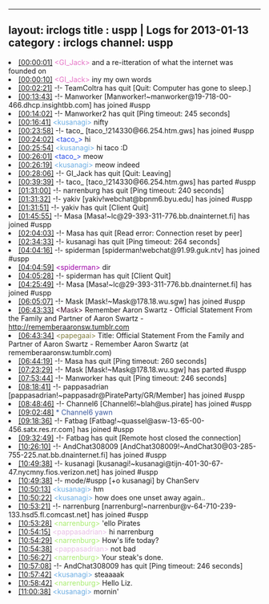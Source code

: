 
---
layout: irclogs
title : uspp | Logs for 2013-01-13
category : irclogs
channel: uspp
---
<li class="logitem"><a href="#00:00:01" name="00:00:01" class="time">[00:00:01]</a> <span class="person" style="color:#e573c6">&lt;GI_Jack&gt;</span> and a re-itteration of what the internet was founded on </li>
<li class="logitem"><a href="#00:00:10" name="00:00:10" class="time">[00:00:10]</a> <span class="person" style="color:#e573c6">&lt;GI_Jack&gt;</span> iny my own words </li>
<li class="logitem"><a href="#00:02:21" name="00:02:21" class="time">[00:02:21]</a> -!- <span class="quit">TeamColtra</span> has quit [Quit: Computer has gone to sleep.] </li>
<li class="logitem"><a href="#00:13:43" name="00:13:43" class="time">[00:13:43]</a> -!- <span class="join">Manworker</span> [Manworker!~manworker@19-718-00-466.dhcp.insightbb.com] has joined #uspp </li>
<li class="logitem"><a href="#00:14:02" name="00:14:02" class="time">[00:14:02]</a> -!- <span class="quit">Manworker2</span> has quit [Ping timeout: 245 seconds] </li>
<li class="logitem"><a href="#00:16:41" name="00:16:41" class="time">[00:16:41]</a> <span class="person" style="color:#6aace3">&lt;kusanagi&gt;</span> nifty </li>
<li class="logitem"><a href="#00:23:58" name="00:23:58" class="time">[00:23:58]</a> -!- <span class="join">taco_</span> [taco_!214330@66.254.htm.gws] has joined #uspp </li>
<li class="logitem"><a href="#00:24:02" name="00:24:02" class="time">[00:24:02]</a> <span class="person" style="color:#254be8">&lt;taco_&gt;</span> hi </li>
<li class="logitem"><a href="#00:25:54" name="00:25:54" class="time">[00:25:54]</a> <span class="person" style="color:#6aace3">&lt;kusanagi&gt;</span> hi taco :D </li>
<li class="logitem"><a href="#00:26:01" name="00:26:01" class="time">[00:26:01]</a> <span class="person" style="color:#254be8">&lt;taco_&gt;</span> meow </li>
<li class="logitem"><a href="#00:26:19" name="00:26:19" class="time">[00:26:19]</a> <span class="person" style="color:#6aace3">&lt;kusanagi&gt;</span> meow indeed </li>
<li class="logitem"><a href="#00:28:06" name="00:28:06" class="time">[00:28:06]</a> -!- <span class="quit">GI_Jack</span> has quit [Quit: Leaving] </li>
<li class="logitem"><a href="#00:39:39" name="00:39:39" class="time">[00:39:39]</a> -!- <span class="part">taco_</span> [taco_!214330@66.254.htm.gws] has parted #uspp </li>
<li class="logitem"><a href="#01:31:00" name="01:31:00" class="time">[01:31:00]</a> -!- <span class="quit">narrenburg</span> has quit [Ping timeout: 240 seconds] </li>
<li class="logitem"><a href="#01:31:32" name="01:31:32" class="time">[01:31:32]</a> -!- <span class="join">yakiv</span> [yakiv!webchat@bpnm6.byu.edu] has joined #uspp </li>
<li class="logitem"><a href="#01:31:51" name="01:31:51" class="time">[01:31:51]</a> -!- <span class="quit">yakiv</span> has quit [Client Quit] </li>
<li class="logitem"><a href="#01:45:55" name="01:45:55" class="time">[01:45:55]</a> -!- <span class="join">Masa</span> [Masa!~lc@29-393-311-776.bb.dnainternet.fi] has joined #uspp </li>
<li class="logitem"><a href="#02:04:03" name="02:04:03" class="time">[02:04:03]</a> -!- <span class="quit">Masa</span> has quit [Read error: Connection reset by peer] </li>
<li class="logitem"><a href="#02:34:33" name="02:34:33" class="time">[02:34:33]</a> -!- <span class="quit">kusanagi</span> has quit [Ping timeout: 264 seconds] </li>
<li class="logitem"><a href="#04:04:16" name="04:04:16" class="time">[04:04:16]</a> -!- <span class="join">spiderman</span> [spiderman!webchat@91.99.guk.ntv] has joined #uspp </li>
<li class="logitem"><a href="#04:04:59" name="04:04:59" class="time">[04:04:59]</a> <span class="person" style="color:#9f05aa">&lt;spiderman&gt;</span> dir </li>
<li class="logitem"><a href="#04:05:28" name="04:05:28" class="time">[04:05:28]</a> -!- <span class="quit">spiderman</span> has quit [Client Quit] </li>
<li class="logitem"><a href="#04:25:49" name="04:25:49" class="time">[04:25:49]</a> -!- <span class="join">Masa</span> [Masa!~lc@29-393-311-776.bb.dnainternet.fi] has joined #uspp </li>
<li class="logitem"><a href="#06:05:07" name="06:05:07" class="time">[06:05:07]</a> -!- <span class="join">Mask</span> [Mask!~Mask@178.18.wu.sgw] has joined #uspp </li>
<li class="logitem"><a href="#06:43:33" name="06:43:33" class="time">[06:43:33]</a> <span class="person" style="color:#4a1831">&lt;Mask&gt;</span> Remember Aaron Swartz - Official Statement From the Family and Partner of Aaron Swartz - <a href="http://rememberaaronsw.tumblr.com/family" target="_blank">http://rememberaaronsw.tumblr.com</a> </li>
<li class="logitem"><a href="#06:43:34" name="06:43:34" class="time">[06:43:34]</a> <span class="person" style="color:#817e41">&lt;papegaai&gt;</span> Title: Official Statement From the Family and Partner of Aaron Swartz - Remember Aaron Swartz (at rememberaaronsw.tumblr.com) </li>
<li class="logitem"><a href="#06:44:19" name="06:44:19" class="time">[06:44:19]</a> -!- <span class="quit">Masa</span> has quit [Ping timeout: 260 seconds] </li>
<li class="logitem"><a href="#07:23:29" name="07:23:29" class="time">[07:23:29]</a> -!- <span class="part">Mask</span> [Mask!~Mask@178.18.wu.sgw] has parted #uspp </li>
<li class="logitem"><a href="#07:53:44" name="07:53:44" class="time">[07:53:44]</a> -!- <span class="quit">Manworker</span> has quit [Ping timeout: 246 seconds] </li>
<li class="logitem"><a href="#08:18:41" name="08:18:41" class="time">[08:18:41]</a> -!- <span class="join">pappasadrian</span> [pappasadrian!~pappasadr@PirateParty/GR/Member] has joined #uspp </li>
<li class="logitem"><a href="#08:48:46" name="08:48:46" class="time">[08:48:46]</a> -!- <span class="join">Channel6</span> [Channel6!~blah@us.pirate] has joined #uspp </li>
<li class="logitem"><a href="#09:02:48" name="09:02:48" class="time">[09:02:48]</a> <span class="person" style="color:#3d5ba0">* Channel6 yawn</span> </li>
<li class="logitem"><a href="#09:18:36" name="09:18:36" class="time">[09:18:36]</a> -!- <span class="join">Fatbag</span> [Fatbag!~quassel@asw-13-65-00-456.satx.res.rr.com] has joined #uspp </li>
<li class="logitem"><a href="#09:32:49" name="09:32:49" class="time">[09:32:49]</a> -!- <span class="quit">Fatbag</span> has quit [Remote host closed the connection] </li>
<li class="logitem"><a href="#10:26:10" name="10:26:10" class="time">[10:26:10]</a> -!- <span class="join">AndChat308009</span> [AndChat308009!~AndChat30@03-285-755-225.nat.bb.dnainternet.fi] has joined #uspp </li>
<li class="logitem"><a href="#10:49:38" name="10:49:38" class="time">[10:49:38]</a> -!- <span class="join">kusanagi</span> [kusanagi!~kusanagi@tijn-401-30-67-47.nycmny.fios.verizon.net] has joined #uspp </li>
<li class="logitem"><a href="#10:49:38" name="10:49:38" class="time">[10:49:38]</a> -!- mode/<span class="mode">#uspp</span> [+o kusanagi] by ChanServ </li>
<li class="logitem"><a href="#10:50:13" name="10:50:13" class="time">[10:50:13]</a> <span class="person" style="color:#6aace3">&lt;kusanagi&gt;</span> hm </li>
<li class="logitem"><a href="#10:50:22" name="10:50:22" class="time">[10:50:22]</a> <span class="person" style="color:#6aace3">&lt;kusanagi&gt;</span> how does one unset away again.. </li>
<li class="logitem"><a href="#10:53:21" name="10:53:21" class="time">[10:53:21]</a> -!- <span class="join">narrenburg</span> [narrenburg!~narrenbur@v-64-710-239-133.hsd5.fl.comcast.net] has joined #uspp </li>
<li class="logitem"><a href="#10:53:28" name="10:53:28" class="time">[10:53:28]</a> <span class="person" style="color:#a8ec6e">&lt;narrenburg&gt;</span> 'ello Pirates </li>
<li class="logitem"><a href="#10:54:15" name="10:54:15" class="time">[10:54:15]</a> <span class="person" style="color:#e9bee5">&lt;pappasadrian&gt;</span> hi narrenburg  </li>
<li class="logitem"><a href="#10:54:29" name="10:54:29" class="time">[10:54:29]</a> <span class="person" style="color:#a8ec6e">&lt;narrenburg&gt;</span> How's life today? </li>
<li class="logitem"><a href="#10:54:38" name="10:54:38" class="time">[10:54:38]</a> <span class="person" style="color:#e9bee5">&lt;pappasadrian&gt;</span> not bad </li>
<li class="logitem"><a href="#10:56:27" name="10:56:27" class="time">[10:56:27]</a> <span class="person" style="color:#a8ec6e">&lt;narrenburg&gt;</span> Your steak's done. </li>
<li class="logitem"><a href="#10:57:08" name="10:57:08" class="time">[10:57:08]</a> -!- <span class="quit">AndChat308009</span> has quit [Ping timeout: 246 seconds] </li>
<li class="logitem"><a href="#10:57:42" name="10:57:42" class="time">[10:57:42]</a> <span class="person" style="color:#6aace3">&lt;kusanagi&gt;</span> steaaaak </li>
<li class="logitem"><a href="#10:58:42" name="10:58:42" class="time">[10:58:42]</a> <span class="person" style="color:#a8ec6e">&lt;narrenburg&gt;</span> Hello Liz. </li>
<li class="logitem"><a href="#11:00:38" name="11:00:38" class="time">[11:00:38]</a> <span class="person" style="color:#6aace3">&lt;kusanagi&gt;</span> mornin' </li>


